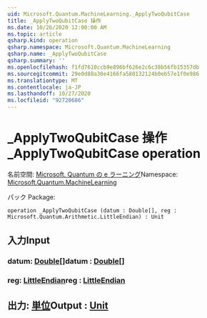 ```yaml
---
uid: Microsoft.Quantum.MachineLearning._ApplyTwoQubitCase
title: _ApplyTwoQubitCase 操作
ms.date: 10/26/2020 12:00:00 AM
ms.topic: article
qsharp.kind: operation
qsharp.namespace: Microsoft.Quantum.MachineLearning
qsharp.name: _ApplyTwoQubitCase
qsharp.summary: ''
ms.openlocfilehash: f1fd7610ccb9e896bf626e2c6c38b56fb15357db
ms.sourcegitcommit: 29e0d88a30e4166fa580132124b0eb57e1f0e986
ms.translationtype: MT
ms.contentlocale: ja-JP
ms.lasthandoff: 10/27/2020
ms.locfileid: "92720686"
---
```

# <a name="_applytwoqubitcase-operation"></a><span data-ttu-id="98d4f-102">_ApplyTwoQubitCase 操作</span><span class="sxs-lookup"><span data-stu-id="98d4f-102">_ApplyTwoQubitCase operation</span></span>

<span data-ttu-id="98d4f-103">名前空間: [Microsoft. Quantum の e ラーニング](xref:Microsoft.Quantum.MachineLearning)</span><span class="sxs-lookup"><span data-stu-id="98d4f-103">Namespace: [Microsoft.Quantum.MachineLearning](xref:Microsoft.Quantum.MachineLearning)</span></span>

<span data-ttu-id="98d4f-104">パック [](https://nuget.org/packages/)</span><span class="sxs-lookup"><span data-stu-id="98d4f-104">Package: [](https://nuget.org/packages/)</span></span>




```qsharp
operation _ApplyTwoQubitCase (datum : Double[], reg : Microsoft.Quantum.Arithmetic.LittleEndian) : Unit
```


## <a name="input"></a><span data-ttu-id="98d4f-105">入力</span><span class="sxs-lookup"><span data-stu-id="98d4f-105">Input</span></span>

### <a name="datum--double"></a><span data-ttu-id="98d4f-106">datum: [Double](xref:microsoft.quantum.lang-ref.double)[]</span><span class="sxs-lookup"><span data-stu-id="98d4f-106">datum : [Double](xref:microsoft.quantum.lang-ref.double)[]</span></span>




### <a name="reg--littleendian"></a><span data-ttu-id="98d4f-107">reg: [LittleEndian](xref:Microsoft.Quantum.Arithmetic.LittleEndian)</span><span class="sxs-lookup"><span data-stu-id="98d4f-107">reg : [LittleEndian](xref:Microsoft.Quantum.Arithmetic.LittleEndian)</span></span>





## <a name="output--unit"></a><span data-ttu-id="98d4f-108">出力: [単位](xref:microsoft.quantum.lang-ref.unit)</span><span class="sxs-lookup"><span data-stu-id="98d4f-108">Output : [Unit](xref:microsoft.quantum.lang-ref.unit)</span></span>


